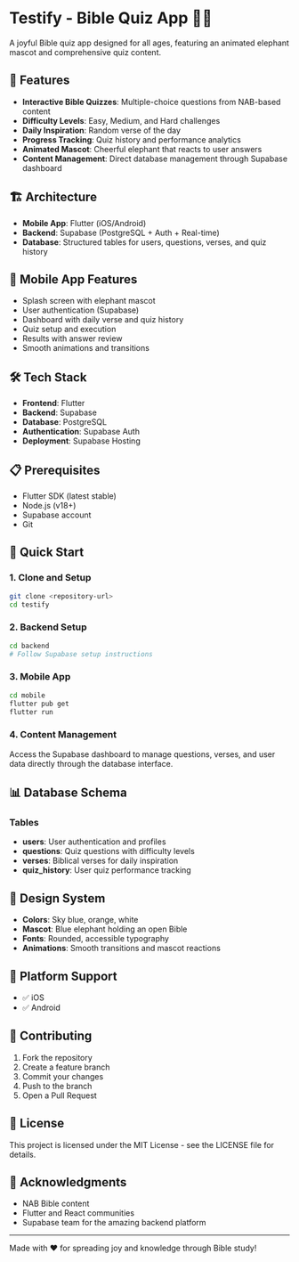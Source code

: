 # Testify - Bible Quiz App 🐘📖

A joyful Bible quiz app designed for all ages, featuring an animated elephant mascot and comprehensive quiz content.

## 🚀 Features

- **Interactive Bible Quizzes**: Multiple-choice questions from NAB-based content
- **Difficulty Levels**: Easy, Medium, and Hard challenges
- **Daily Inspiration**: Random verse of the day
- **Progress Tracking**: Quiz history and performance analytics
- **Animated Mascot**: Cheerful elephant that reacts to user answers
- **Content Management**: Direct database management through Supabase dashboard

## 🏗️ Architecture

- **Mobile App**: Flutter (iOS/Android)
- **Backend**: Supabase (PostgreSQL + Auth + Real-time)
- **Database**: Structured tables for users, questions, verses, and quiz history

## 📱 Mobile App Features

- Splash screen with elephant mascot
- User authentication (Supabase)
- Dashboard with daily verse and quiz history
- Quiz setup and execution
- Results with answer review
- Smooth animations and transitions



## 🛠️ Tech Stack

- **Frontend**: Flutter
- **Backend**: Supabase
- **Database**: PostgreSQL
- **Authentication**: Supabase Auth
- **Deployment**: Supabase Hosting

## 📋 Prerequisites

- Flutter SDK (latest stable)
- Node.js (v18+)
- Supabase account
- Git

## 🚀 Quick Start

### 1. Clone and Setup
```bash
git clone <repository-url>
cd testify
```

### 2. Backend Setup
```bash
cd backend
# Follow Supabase setup instructions
```

### 3. Mobile App
```bash
cd mobile
flutter pub get
flutter run
```

### 4. Content Management
Access the Supabase dashboard to manage questions, verses, and user data directly through the database interface.



## 📊 Database Schema

### Tables
- **users**: User authentication and profiles
- **questions**: Quiz questions with difficulty levels
- **verses**: Biblical verses for daily inspiration
- **quiz_history**: User quiz performance tracking

## 🎨 Design System

- **Colors**: Sky blue, orange, white
- **Mascot**: Blue elephant holding an open Bible
- **Fonts**: Rounded, accessible typography
- **Animations**: Smooth transitions and mascot reactions

## 📱 Platform Support

- ✅ iOS
- ✅ Android

## 🤝 Contributing

1. Fork the repository
2. Create a feature branch
3. Commit your changes
4. Push to the branch
5. Open a Pull Request

## 📄 License

This project is licensed under the MIT License - see the LICENSE file for details.

## 🙏 Acknowledgments

- NAB Bible content
- Flutter and React communities
- Supabase team for the amazing backend platform

---

Made with ❤️ for spreading joy and knowledge through Bible study!
